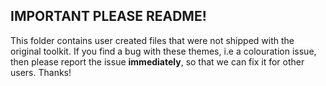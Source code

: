 ## IMPORTANT PLEASE README!

This folder contains user created files that were not shipped with the original toolkit. If you find a bug with these themes, i.e a colouration issue, then please report the issue **immediately**, so that we can fix it for other users. Thanks!